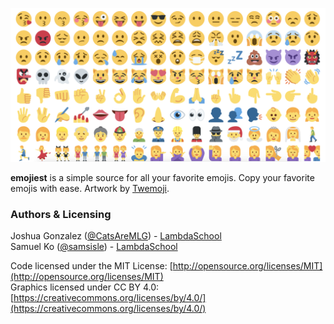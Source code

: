 [![emojiest](./src/assets/images/emojis.png)](https://emojiest.now.sh)

**emojiest** is a simple source for all your favorite emojis. Copy your favorite emojis with ease. Artwork by [Twemoji](https://twemoji.twitter.com/).

### Authors & Licensing

Joshua Gonzalez ([@CatsAreMLG](https://github.com/CatsAreMLG)) - [LambdaSchool](https://lambdaschool.com/)<br>
Samuel Ko ([@samsisle](https://github.com/samsisle)) - [LambdaSchool](https://lambdaschool.com/)

Code licensed under the MIT License: [http://opensource.org/licenses/MIT](http://opensource.org/licenses/MIT)<br>
Graphics licensed under CC BY 4.0: [https://creativecommons.org/licenses/by/4.0/](https://creativecommons.org/licenses/by/4.0/)